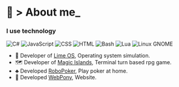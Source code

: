 # 🐧 > About me_ 

### I use technology
![C#](https://img.shields.io/badge/C%23-239120?logo=c-sharp&logoColor=white&color=blue)
![JavaScript](https://img.shields.io/badge/JavaScript-F7DF1E?logo=javascript&logoColor=black&color=yellow)
![CSS](https://img.shields.io/badge/CSS-1572B6?logo=css3&logoColor=white&color=yellow)
![HTML](https://img.shields.io/badge/HTML-E34F26?logo=html5&logoColor=white&color=orange)
![Bash](https://img.shields.io/badge/Bash-4EAA25?logo=gnu-bash&logoColor=white)
![Lua](https://img.shields.io/badge/Lua-2C2D72?logo=lua&logoColor=white)
![Linux GNOME](https://img.shields.io/badge/Linux-Debian-4B86C2?logo=linux&logoColor=white)


- 🚀 Developer of [Lime OS](https://github.com/Kisonix-Dev/Lime), Operating system simulation.
- 🗺 Developer of [Magic Islands](https://github.com/Kisonix-Dev/Magic_Islands), Terminal turn based rpg game.
- ♣️ Developed [RoboPoker](https://github.com/Kisonix-Dev/RoboPoker), Play poker at home.
- 🎨 Developed [WebPony](https://github.com/Kisonix-Dev/WebPony), Website. 
